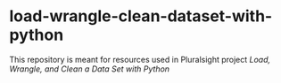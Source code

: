 # load-wrangle-clean-dataset-with-python
This repository is meant for resources used in Pluralsight project *Load, Wrangle, and Clean a Data Set with Python*
